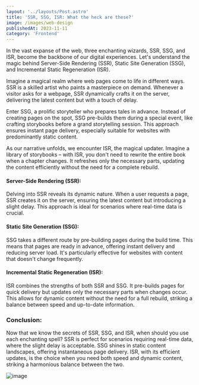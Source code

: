 ```yaml
---
layout: '../layouts/Post.astro'
title: 'SSR, SSG, ISR: What the heck are these?'
image: /images/web-design
publishedAt: 2023-11-11
category: 'Frontend'
---
```


In the vast expanse of the web, three enchanting wizards, SSR, SSG, and ISR, become the backbone of our digital experiences. Let's understand the magic behind Server-Side Rendering (SSR), Static Site Generation (SSG), and Incremental Static Regeneration (ISR).

Imagine a magical realm where web pages come to life in different ways. SSR is a skilled artist who paints a masterpiece on demand. Whenever a visitor asks for a webpage, SSR dynamically crafts it on the server, delivering the latest content but with a touch of delay.

Enter SSG, a prolific storyteller who prepares tales in advance. Instead of creating pages on the spot, SSG pre-builds them during a special event, like crafting storybooks before a grand storytelling session. This approach ensures instant page delivery, especially suitable for websites with predominantly static content.

As our narrative unfolds, we encounter ISR, the magical updater. Imagine a library of storybooks – with ISR, you don't need to rewrite the entire book when a chapter changes. It refreshes only the necessary parts, updating the content efficiently without the need for a complete rebuild.


#### Server-Side Rendering (SSR):

Delving into SSR reveals its dynamic nature. When a user requests a page, SSR creates it on the server, ensuring the latest content but introducing a slight delay. This approach is ideal for scenarios where real-time data is crucial.

#### Static Site Generation (SSG):

SSG takes a different route by pre-building pages during the build time. This means that pages are ready in advance, offering instant delivery and reducing server load. It's particularly effective for websites with content that doesn't change frequently.

#### Incremental Static Regeneration (ISR):

ISR combines the strengths of both SSR and SSG. It pre-builds pages for quick delivery but updates only the necessary parts when changes occur. This allows for dynamic content without the need for a full rebuild, striking a balance between speed and up-to-date information.

### Conclusion:

Now that we know the secrets of SSR, SSG, and ISR, when should you use each enchanting spell? 
SSR is perfect for scenarios requiring real-time data, where the slight delay is acceptable. 
SSG shines in static content landscapes, offering instantaneous page delivery. ISR, with its efficient updates, is the choice when you need both speed and dynamic content, striking a harmonious balance between the two.

![image](/images/ssr-ssg-isr-comparison.png)
